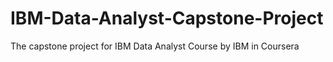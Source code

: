 # IBM-Data-Analyst-Capstone-Project
The capstone project for IBM Data Analyst Course by IBM in Coursera
